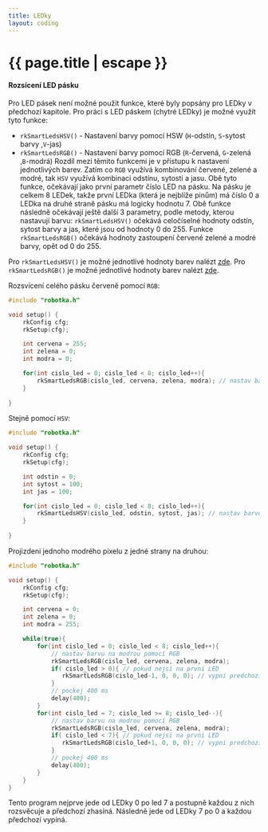 ```yaml
---
title: LEDky
layout: coding
---
```


# {{ page.title | escape }}

#### Rozsícení LED pásku
Pro LED pásek není možné použít funkce, které byly popsány pro LEDky v předchozí kapitole. Pro práci s LED páskem (chytré LEDky) je možné využít tyto funkce:  
- `rkSmartLedsHSV()` - Nastavení barvy pomocí HSW (`H`-odstín, `S`-sytost barvy ,`V`-jas)
- `rkSmartLedsRGB()` - Nastavení barvy pomocí RGB (`R`-červená, `G`-zelená ,`B`-modrá)
Rozdíl mezi těmito funkcemi je v přístupu k nastavení jednotlivých barev. Zatím co `RGB` využívá kombinování červené, zelené a modré, tak `HSV` využívá kombinaci odstínu, sytosti a jasu. Obě tyto funkce, očekávají jako první parametr číslo LED na pásku. Na pásku je celkem 8 LEDek, takže první LEDka (která je nejblíže pinům) má číslo 0 a LEDka na druhé straně pásku má logicky hodnotu 7. Obě funkce následně očekávají ještě další 3 parametry, podle metody, kterou nastavují barvu: `rkSmartLedsHSV()` očekává celočíselné hodnoty odstín, sytost barvy a jas, které jsou od hodnoty 0 do 255. Funkce `rkSmartLedsRGB()` očekává hodnoty zastoupení červené zelené a modré barvy, opět od 0 do 255.

Pro `rkSmartLedsHSV()` je možné jednotlivé hodnoty barev nalézt <a href="https://alloyui.com/examples/color-picker/hsv.html">zde</a>.
Pro `rkSmartLedsRGB()` je možné jednotlivé hodnoty barev nalézt <a href="https://htmlcolorcodes.com/">zde</a>.

Rozsvícení celého pásku červeně pomocí `RGB`:
```cpp
#include "robotka.h"

void setup() {
    rkConfig cfg;
    rkSetup(cfg);

    int cervena = 255;
    int zelena = 0;
    int modra = 0;

    for(int cislo_led = 0; cislo_led < 8; cislo_led++){
        rkSmartLedsRGB(cislo_led, cervena, zelena, modra); // nastav barvu na cervenou 
    }
    
}
```

Stejně pomocí `HSV`:
```cpp
#include "robotka.h"

void setup() {
    rkConfig cfg;
    rkSetup(cfg);

    int odstin = 0;
    int sytost = 100;
    int jas = 100;

    for(int cislo_led = 0; cislo_led < 8; cislo_led++){
        rkSmartLedsHSV(cislo_led, odstin, sytost, jas); // nastav barvu na cervenou 
    }
    
}
```

Projizdeni jednoho modrého pixelu z jedné strany na druhou:
```cpp
#include "robotka.h"

void setup() {
    rkConfig cfg;
    rkSetup(cfg);

    int cervena = 0;
    int zelena = 0;
    int modra = 255;

    while(true){
        for(int cislo_led = 0; cislo_led < 8; cislo_led++){
            // nastav barvu na modrou pomocí RGB 
            rkSmartLedsRGB(cislo_led, cervena, zelena, modra);
            if( cislo_led > 0){ // pokud nejsi na prvni LED
               rkSmartLedsRGB(cislo_led-1, 0, 0, 0); // vypni predchozi LED
            }
            // pockej 400 ms
            delay(400);
        }
        for(int cislo_led = 7; cislo_led >= 8; cislo_led--){
            // nastav barvu na modrou pomocí RGB 
            rkSmartLedsRGB(cislo_led, cervena, zelena, modra);
            if( cislo_led < 7){ // pokud nejsi na prvni LED
               rkSmartLedsRGB(cislo_led+1, 0, 0, 0); // vypni predchozi LED
            }
            // pockej 400 ms
            delay(400);
        }
    }
}
```
Tento program nejprve jede od LEDky 0 po led 7 a postupně každou z nich rozsvěcuje a předchozí zhasíná. Následně jede od LEDky 7 po 0 a každou předchozí vypíná. 
